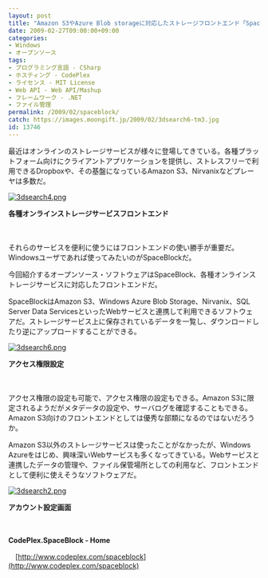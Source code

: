 ```yaml
---
layout: post
title: "Amazon S3やAzure Blob storageに対応したストレージフロントエンド「SpaceBlock」"
date: 2009-02-27T09:00:00+09:00
categories:
- Windows
- オープンソース
tags: 
- プログラミング言語 - CSharp
- ホスティング - CodePlex
- ライセンス - MIT License
- Web API - Web API/Mashup
- フレームワーク - .NET
- ファイル管理
permalink: /2009/02/spaceblock/
catch: https://images.moongift.jp/2009/02/3dsearch6-tm3.jpg
id: 13746
---
```

最近はオンラインのストレージサービスが様々に登場してきている。各種プラットフォーム向けにクライアントアプリケーションを提供し、ストレスフリーで利用できるDropboxや、その基盤になっているAmazon S3、Nirvanixなどプレーヤは多数だ。

  

[![3dsearch4.png](https://images.moongift.jp/2009/02/3dsearch4-tm3.jpg)](https://images.moongift.jp/2009/02/3dsearch43.png)  
  
**各種オンラインストレージサービスフロントエンド**

  

　

  

それらのサービスを便利に使うにはフロントエンドの使い勝手が重要だ。Windowsユーザであれば使ってみたいのがSpaceBlockだ。

  

今回紹介するオープンソース・ソフトウェアはSpaceBlock、各種オンラインストレージサービスに対応したフロントエンドだ。

  
<!--more-->

SpaceBlockはAmazon S3、Windows Azure Blob Storage、Nirvanix、SQL Server Data ServicesといったWebサービスと連携して利用できるソフトウェアだ。ストレージサービス上に保存されているデータを一覧し、ダウンロードしたり逆にアップロードすることができる。

  

[![3dsearch6.png](https://images.moongift.jp/2009/02/3dsearch6-tm3.jpg)](https://images.moongift.jp/2009/02/3dsearch63.png)  
  
**アクセス権限設定**

  

　

  

アクセス権限の設定も可能で、アクセス権限の設定もできる。Amazon S3に限定されるようだがメタデータの設定や、サーバログを確認することもできる。Amazon S3向けのフロントエンドとしては優秀な部類になるのではないだろうか。

  

Amazon S3以外のストレージサービスは使ったことがなかったが、Windows Azureをはじめ、興味深いWebサービスも多くなってきている。Webサービスと連携したデータの管理や、ファイル保管場所としての利用など、フロントエンドとして便利に使えそうなソフトウェアだ。

  

[![3dsearch2.png](https://images.moongift.jp/2009/02/3dsearch2-tm.jpg)](https://images.moongift.jp/2009/02/3dsearch2.png)  
  
**アカウント設定画面**

  

　

  

**CodePlex.SpaceBlock - Home**  
  
　[http://www.codeplex.com/spaceblock](http://www.codeplex.com/spaceblock)

  
